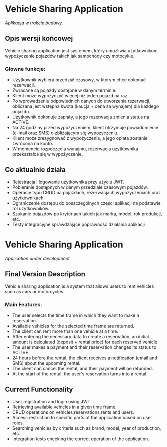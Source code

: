 # Vehicle Sharing Application

_Aplikacja w trakcie budowy._

## Opis wersji końcowej

Vehicle sharing application jest systemem, który umożliwia użytkownikom wypożyczenie pojazdów takich jak samochody czy motocykle.

### Główne funkcje:
- Użytkownik wybiera przedział czasowy, w którym chce dokonać rezerwacji.
- Zwracane są pojazdy dostępne w danym terminie.
- Klient może wypożyczyć więcej niż jeden pojazd na raz.
- Po wprowadzeniu odpowiednich danych do utworzenia rezerwacji, obliczana jest wstępna kwota (kaucja + cena za wynajem) dla każdego pojazdu.
- Użytkownik dokonuje zapłaty, a jego rezerwacja zmienia status na ACTIVE.
- Na 24 godziny przed wypożyczeniem, klient otrzymuje powiadomienie (e-mail oraz SMS) o zbliżającym się wypożyczeniu.
- Klient może zrezygnować z wypożyczenia, a jego opłata zostanie zwrócona na konto.
- W momencie rozpoczęcia wynajmu, rezerwacja użytkownika przekształca się w wypożyczenie.

## Co aktualnie działa

- Rejestracja i logowanie użytkownika przy użyciu JWT.
- Pobieranie dostępnych w danym przedziale czasowym pojazdów.
- Operacje typu CRUD na pojazdach, rezerwacjach,wypożyczeniach oraz użytkownikach.
- Ograniczenie dostępu do poszczególnych części aplikacji na podstawie ról użytkowników.
- Szukanie pojazdów po kryteriach takich jak marka, model, rok produkcji, etc.
- Testy integracyjne sprawdzające poprawność działania aplikacji

# Vehicle Sharing Application

_Application under development._

## Final Version Description

Vehicle sharing application is a system that allows users to rent vehicles such as cars or motorcycles.

### Main Features:
- The user selects the time frame in which they want to make a reservation.
- Available vehicles for the selected time frame are returned.
- The client can rent more than one vehicle at a time.
- After entering the necessary data to create a reservation, an initial amount is calculated (deposit + rental price) for each reserved vehicle.
- The user makes a payment and their reservation changes its status to ACTIVE.
- 24 hours before the rental, the client receives a notification (email and SMS) about the upcoming rental.
- The client can cancel the rental, and their payment will be refunded.
- At the start of the rental, the user's reservation turns into a rental.

## Current Functionality

- User registration and login using JWT.
- Retrieving available vehicles in a given time frame.
- CRUD operations on vehicles,reservations,rents and users.
- Access restriction to specific parts of the application based on user roles.
- Searching vehicles by criteria such as brand, model, year of production, etc.
- Integration tests checking the correct operation of the application.

